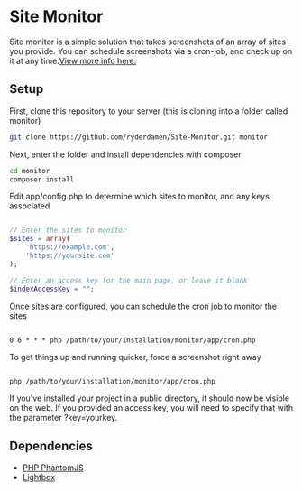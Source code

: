 # Site Monitor
Site monitor is a simple solution that takes screenshots of an array of sites you provide. You can schedule screenshots via a cron-job, and check up on it at any time.[View more info here.](https://ryderdamen.com/projects/site-monitor)

## Setup


First, clone this repository to your server (this is cloning into a folder called monitor)

`````bash
git clone https://github.com/ryderdamen/Site-Monitor.git monitor
`````

Next, enter the folder and install dependencies with composer

`````bash
cd monitor
composer install
`````

Edit app/config.php to determine which sites to monitor, and any keys associated

`````php

// Enter the sites to monitor
$sites = array(
	'https://example.com',
	'https://yoursite.com'
);

// Enter an access key for the main page, or leave it blank
$indexAccessKey = "";

`````


Once sites are configured, you can schedule the cron job to monitor the sites

`````cron

0 6 * * * php /path/to/your/installation/monitor/app/cron.php

`````


To get things up and running quicker, force a screenshot right away

```bash

php /path/to/your/installation/monitor/app/cron.php

```

If you've installed your project in a public directory, it should now be visible on the web. If you provided an access key, you will need to specify that with the parameter ?key=yourkey.


## Dependencies
* [PHP PhantomJS](http://jonnnnyw.github.io/php-phantomjs/)
* [Lightbox](http://lokeshdhakar.com/projects/lightbox2/)